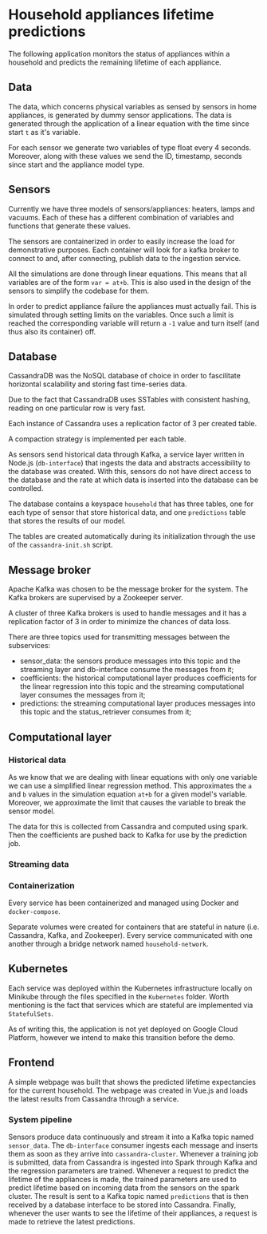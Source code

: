 # Household appliances lifetime predictions
The following application monitors the status of appliances within a household and predicts the remaining lifetime of each appliance.

<!-- Each comment should be explained 'briefly'. -->

## Data
<!-- Simulated data -->
The data, which concerns physical variables as sensed by sensors in home appliances, is generated by dummy sensor applications.
The data is generated through the application of a linear equation with the time since start `t` as it's variable.

For each sensor we generate two variables of type float every 4 seconds. Moreover, along with these values we send 
the ID, timestamp, seconds since start and the appliance model type.


## Sensors
<!-- Different types of sensors -->
Currently we have three models of sensors/appliances: heaters, lamps and vacuums. Each of these has a different combination of 
variables and functions that generate these values.

<!-- Python Docker containers that can be deployed to increase load -->
The sensors are containerized in order to easily increase the load for demonstrative purposes. Each container will look for
a kafka broker to connect to and, after connecting, publish data to the ingestion service.

<!-- Mathematical functions that the sensors implement -->
All the simulations are done through linear equations. This means that all variables are of the form `var = at+b`. This is
also used in the design of the sensors to simplify the codebase for them.

<!-- Breaking behaviour of sensor and how this is represented (-1) -->
In order to predict appliance failure the appliances must actually fail. This is simulated through setting limits on the variables.
Once such a limit is reached the corresponding variable will return a `-1` value and turn itself (and thus also its container) off. 

## Database 
<!-- Type of database used (NoSQL CassandraDB) -->
CassandraDB was the NoSQL database of choice in order to fascilitate horizontal scalability and storing fast time-series data.

<!-- Advantages of using said database -->
Due to the fact that CassandraDB uses SSTables with consistent hashing, reading on one particular row is very fast.

<!-- Replicability strategy -->
Each instance of Cassandra uses a replication factor of 3 per created table.

<!-- Compaction -->
A compaction strategy is implemented per each table.

<!-- Interface of Database -->
As sensors send historical data through Kafka, a service layer written in Node.js (`db-interface`) that ingests the data and abstracts accessibility to the database was created. With this, sensors do not have direct access to the database and the rate at which data is inserted into the database can be controlled. 

<!-- What do you store in it (what tables, historical data) -->
The database contains a keyspace `household` that has three tables, one for each type of sensor that store historical data, and one `predictions` table that stores the results of our model.  

<!-- Initialization of database -->
The tables are created automatically during its initialization through the use of the `cassandra-init.sh` script.

## Message broker
<!-- Reasons for using Kafka w/ Zookeeper -->
Apache Kafka was chosen to be the message broker for the system. The Kafka brokers are supervised by a Zookeeper server. 
<!-- Replicated brokers (there are three) -->
A cluster of three Kafka brokers is used to handle messages and it has a replication factor of 3 in order to minimize the chances of data loss.
<!-- Topics created and why (who are producers / consumers) -->
There are three topics used for transmitting messages between the subservices:
- sensor_data: the sensors produce messages into this topic and the streaming layer and db-interface consume the messages from it;
- coefficients: the historical computational layer produces coefficients for the linear regression into this topic and the streaming computational layer consumes the messages from it;
- predictions: the streaming computational layer produces messages into this topic and the status_retriever consumes from it;

## Computational layer
<!-- Spark cluster specification (historical train / streaming predict) -->

<!-- Spark node that submits application -->

### Historical data
<!-- Implementation of historical -->
As we know that we are dealing with linear equations with only one variable we can use a simplified linear regression
method. This approximates the `a` and `b` values in the simulation equation `at+b` for a given model's variable. Moreover,
we approximate the limit that causes the variable to break the sensor model.

The data for this is collected from Cassandra and computed using spark. Then the coefficients are pushed back to Kafka 
for use by the prediction job.


### Streaming data
<!-- Implementation of streaming -->

### Containerization
<!-- Docker containers -->
Every service has been containerized and managed using Docker and `docker-compose`.

<!-- Volumes used for Cassandra, Kafka, and Zookeeper -->
Separate volumes were created for containers that are stateful in nature (i.e. Cassandra, Kafka, and Zookeeper). Every service communicated with one another through a bridge network named `household-network`.

## Kubernetes
<!-- Orchestration platform -->
Each service was deployed within the Kubernetes infrastructure locally on Minikube through the files specified in the `Kubernetes` folder. Worth mentioning is the fact that services which are stateful are implemented via `StatefulSets`.

<!-- Deployment on GCP -->
As of writing this, the application is not yet deployed on Google Cloud Platform, however we intend to make this transition before the demo.

## Frontend
<!-- What data is visualized -->
A simple webpage was built that shows the predicted lifetime expectancies for the current household. The webpage was created in Vue.js and loads the latest results from Cassandra through a service.

### System pipeline
Sensors produce data continuously and stream it into a Kafka topic named `sensor_data`. The `db-interface` consumer ingests each message and inserts them as soon as they arrive into `cassandra-cluster`. Whenever a training job is submitted, data from Cassandra is ingested into Spark through Kafka and the regression parameters are trained. Whenever a request to predict the lifetime of the appliances is made, the trained parameters are used to predict lifetime based on incoming data from the sensors on the spark cluster. The result is sent to a Kafka topic named `predictions` that is then received by a database interface to be stored into Cassandra. Finally, whenever the user wants to see the lifetime of their appliances, a request is made to retrieve the latest predictions.

